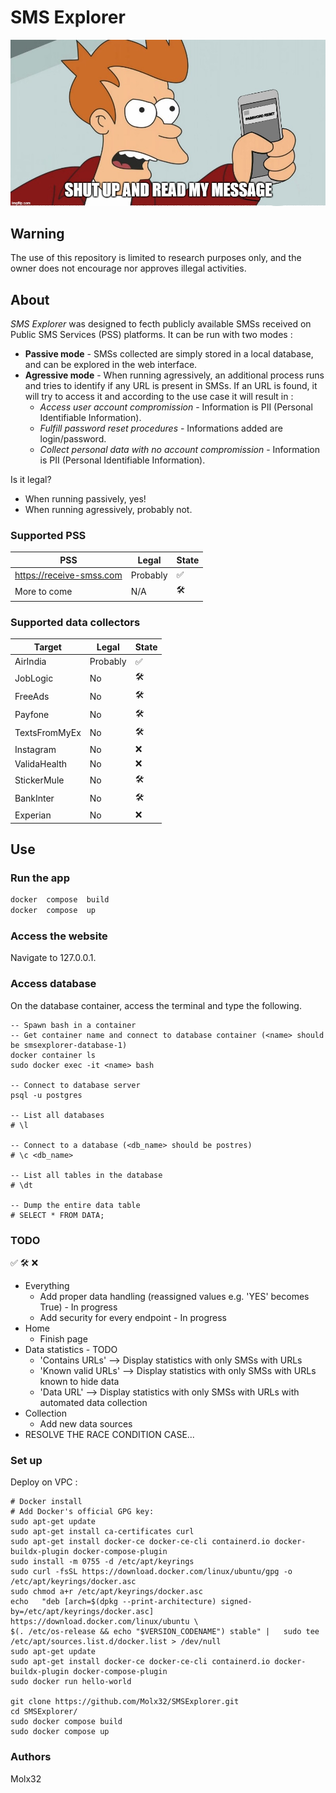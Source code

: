 
# SMS Explorer

![alt text](static/readme.jpg?raw=true)

## Warning
The use of this repository is limited to research purposes only, and the owner does not encourage nor approves illegal activities.

## About
*SMS Explorer* was designed to fecth publicly available SMSs received on Public SMS Services (PSS) platforms. It can be run with two modes : 
- **Passive mode** - SMSs collected are simply stored in a local database, and can be explored in the web interface. 
- **Agressive mode** - When running agressively, an additional process runs and tries to identify if any URL is present in SMSs. If an URL is found, it will try to access it and according to the use case it will result in :
  - *Access user account compromission* - Information is  PII (Personal Identifiable Information).
  - *Fulfill password reset procedures* - Informations added are login/password.
  - *Collect personal data with no account compromission* - Information is  PII (Personal Identifiable Information).

Is it legal?
- When running passively, yes!
- When running agressively, probably not.

### Supported PSS

| PSS                      | Legal    | State |  
|--------------------------|----------|-------|
| https://receive-smss.com | Probably |  ✅   |
| More to come             |   N/A    | 🛠️    |

### Supported data collectors
| Target        | Legal    | State |  
|---------------|----------|-------|
| AirIndia      | Probably |  ✅   |
| JobLogic      | No       |  🛠️   |
| FreeAds       | No       |  🛠️   |
| Payfone       | No       |  🛠️   |
| TextsFromMyEx | No       |  🛠️   |
| Instagram     | No       |  ❌   |
| ValidaHealth  | No       |  ❌   |
| StickerMule   | No       |  🛠️   |
| BankInter     | No       |  🛠️   |
| Experian      | No       |  ❌   |

  

## Use

### Run the app
```bash
docker  compose  build
docker  compose  up
```
### Access the website
Navigate to 127.0.0.1.

### Access database
On the database container, access the terminal and type the following.
```
-- Spawn bash in a container
-- Get container name and connect to database container (<name> should be smsexplorer-database-1)
docker container ls 
sudo docker exec -it <name> bash

-- Connect to database server
psql -u postgres 

-- List all databases
# \l

-- Connect to a database (<db_name> should be postres)
# \c <db_name>

-- List all tables in the database
# \dt

-- Dump the entire data table
# SELECT * FROM DATA;
```

### TODO
✅
🛠️
❌

- Everything
    - Add proper data handling (reassigned values e.g. 'YES' becomes True) - In progress
    - Add security for every endpoint - In progress
- Home
    - Finish page
- Data statistics - TODO
    - 'Contains URLs'     --> Display statistics with only SMSs with URLs
    - 'Known valid URLs'  --> Display statistics with only SMSs with URLs known to hide data
    - 'Data URL'          --> Display statistics with only SMSs with URLs with automated data collection
- Collection
  - Add new data sources
- RESOLVE THE RACE CONDITION CASE...

### Set up
Deploy on VPC : 
```
# Docker install
# Add Docker's official GPG key:
sudo apt-get update
sudo apt-get install ca-certificates curl
sudo apt-get install docker-ce docker-ce-cli containerd.io docker-buildx-plugin docker-compose-plugin
sudo install -m 0755 -d /etc/apt/keyrings
sudo curl -fsSL https://download.docker.com/linux/ubuntu/gpg -o /etc/apt/keyrings/docker.asc
sudo chmod a+r /etc/apt/keyrings/docker.asc
echo   "deb [arch=$(dpkg --print-architecture) signed-by=/etc/apt/keyrings/docker.asc] https://download.docker.com/linux/ubuntu \
$(. /etc/os-release && echo "$VERSION_CODENAME") stable" |   sudo tee /etc/apt/sources.list.d/docker.list > /dev/null
sudo apt-get update
sudo apt-get install docker-ce docker-ce-cli containerd.io docker-buildx-plugin docker-compose-plugin
sudo docker run hello-world

git clone https://github.com/Molx32/SMSExplorer.git
cd SMSExplorer/
sudo docker compose build
sudo docker compose up
```

### Authors
Molx32